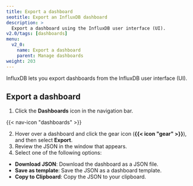 ```yaml
---
title: Export a dashboard
seotitle: Export an InfluxDB dashboard
description: >
  Export a dashboard using the InfluxDB user interface (UI).
v2.0/tags: [dashboards]
menu:
  v2_0:
    name: Export a dashboard
    parent: Manage dashboards
weight: 203
---
```


InfluxDB lets you export dashboards from the InfluxDB user interface (UI).

## Export a dashboard

1. Click the **Dashboards** icon in the navigation bar.

  {{< nav-icon "dashboards" >}}

2. Hover over a dashboard and click the gear icon (**{{< icon "gear" >}}**),
   and then select **Export**.
3. Review the JSON in the window that appears.
4. Select one of the following options:
  * **Download JSON**: Download the dashboard as a JSON file.
  * **Save as template**: Save the JSON as a dashboard template.
  * **Copy to Clipboard**: Copy the JSON to your clipboard.
